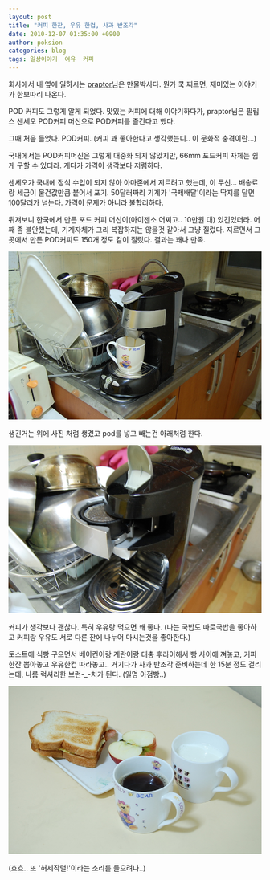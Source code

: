 ```yaml
---
layout: post
title: "커피 한잔, 우유 한컵, 사과 반조각"
date: 2010-12-07 01:35:00 +0900
author: poksion
categories: blog
tags: 일상이야기  여유  커피
---
```


회사에서 내 옆에 일하시는 [praptor](http://praptor.com)님은 만물박사다.
뭔가 쿡 찌르면, 재미있는 이야기가 한보따리 나온다.

POD 커피도 그렇게 알게 되었다. 맛있는 커피에 대해 이야기하다가, praptor님은 필립스 센세오 POD커피 머신으로 POD커피를 즐긴다고 했다.

그때 처음 들었다. POD커피. (커피 꽤 좋아한다고 생각했는디.. 이 문화적 충격이란...)

국내에서는 POD커피머신은 그렇게 대중화 되지 않았지만, 66mm 포드커피 자체는 쉽게 구할 수 있더라. 게다가 가격이 생각보다 저렴하다.

센세오가 국내에 정식 수입이 되지 않아 아마존에서 지르려고 했는데, 이 무신... 배송료랑 세금이 물건값만큼 붙어서 포기. 50달러짜리 기계가 '국제배달'이라는 딱지를 달면 100달러가 넘는다. 가격이 문제가 아니라 불합리하다.

뒤져보니 한국에서 만든 포드 커피 머신이(아이젠소 어쩌고.. 10만원 대) 있긴있더라. 어째 좀 불안했는데, 기계자체가 그리 복잡하지는 않을것 같아서 그냥 질렀다. 지르면서 그곳에서 만든 POD커피도 150개 정도 같이 질렀다. 결과는 꽤나 만족.

<img src="/assets/img/post/pod-1.jpg" style="width: 600px;" />


생긴거는 위에 사진 처럼 생겼고 pod를 넣고 빼는건 아래처럼 한다. 

<img src="/assets/img/post/pod-2.jpg" style="width: 600px;" />


커피가 생각보다 괜찮다. 특히 우유랑 먹으면 꽤 좋다. (나는 국밥도 따로국밥을 좋아하고 커피랑 우유도 서로 다른 잔에 나누어 마시는것을 좋아한다.)

토스트에 식빵 구으면서 베이컨이랑 계란이랑 대충 후라이해서 빵 사이에 껴놓고, 커피한잔 뽑아놓고 우유한컵 따라놓고.. 거기다가 사과 반조각 준비하는데 한 15분 정도 걸리는데, 나름 럭셔리한 브런-_-치가 된다. (일명 아점빵..)

<img src="/assets/img/post/coffee-milk-apple.jpg" style="width: 600px;" />

(흐흐.. 또 '허세작렬!'이라는 소리를 들으려나..)

